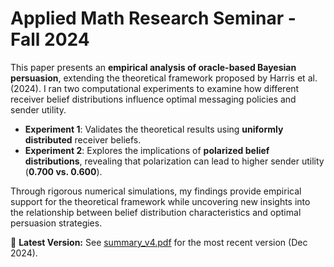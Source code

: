 # Applied Math Research Seminar - Fall 2024  

This paper presents an **empirical analysis of oracle-based Bayesian persuasion**, extending the theoretical framework proposed by Harris et al. (2024). I ran two computational experiments to examine how different receiver belief distributions influence optimal messaging policies and sender utility.

- **Experiment 1**: Validates the theoretical results using **uniformly distributed** receiver beliefs.
- **Experiment 2**: Explores the implications of **polarized belief distributions**, revealing that polarization can lead to higher sender utility (**0.700 vs. 0.600**).

Through rigorous numerical simulations, my findings provide empirical support for the theoretical framework while uncovering new insights into the relationship between belief distribution characteristics and optimal persuasion strategies.

📄 **Latest Version:** See [summary_v4.pdf](https://github.com/sjagtani/applied-math-research-seminar/blob/main/report/summary_v4.pdf) for the most recent version (Dec 2024).

